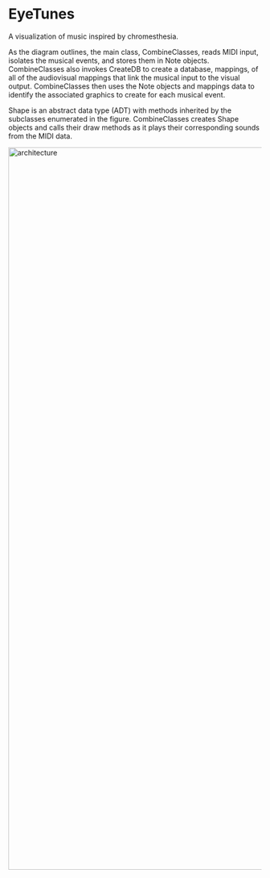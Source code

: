 # EyeTunes
A visualization of music inspired by chromesthesia.

As the diagram outlines, the main class, CombineClasses, reads MIDI input, isolates the musical events, and stores them in Note objects. CombineClasses also invokes CreateDB to create a database, mappings, of all of the audiovisual mappings that link the musical input to the visual output. CombineClasses then uses the Note objects and mappings data to identify the associated graphics to create for each musical event. 

Shape is an abstract data type (ADT) with methods inherited by the subclasses enumerated in the figure. CombineClasses creates Shape objects and calls their draw methods as it plays their corresponding sounds from the MIDI data.

<img width="1435" alt="architecture" src="https://user-images.githubusercontent.com/70870417/232639841-e86f98a8-557a-4515-953f-5c9f2e2a5088.png">
